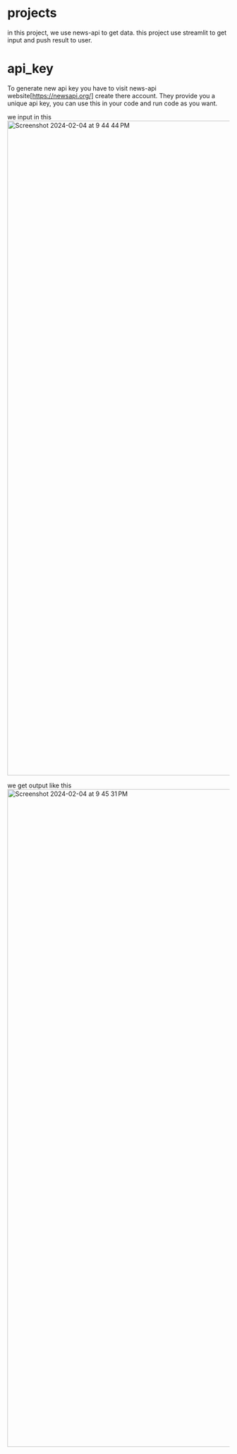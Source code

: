 # projects

in this project, we use news-api to get data.
this project use streamlit to get input and push result to user.

# api_key

To generate new api key you have to visit news-api website[https://newsapi.org/] create there account. They provide you a unique api key, you can use this in your code and run code as you want.


we input in this 
<img width="1482" alt="Screenshot 2024-02-04 at 9 44 44 PM" src="https://github.com/Harishdaga/projects/assets/107297493/d1121be9-b6a5-4e58-9276-8a8ceb809d3f">


we get output like this
<img width="1489" alt="Screenshot 2024-02-04 at 9 45 31 PM" src="https://github.com/Harishdaga/projects/assets/107297493/63d1e538-b5cf-48ac-8d18-eb6033e56269">
